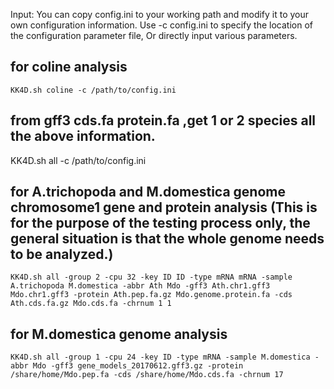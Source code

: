 Input: You can copy config.ini to your working path and modify it to your own configuration information. Use -c config.ini to specify the location of the configuration parameter file, Or directly input various parameters.

## for coline analysis
`KK4D.sh coline -c /path/to/config.ini`

## from gff3 cds.fa protein.fa ,get 1 or 2 species all the above information.
KK4D.sh all -c /path/to/config.ini

## for A.trichopoda and M.domestica genome chromosome1 gene and protein analysis (This is for the purpose of the testing process only, the general situation is that the whole genome needs to be analyzed.)
`KK4D.sh all -group 2 -cpu 32 -key ID ID -type mRNA mRNA -sample A.trichopoda M.domestica -abbr Ath Mdo -gff3 Ath.chr1.gff3 Mdo.chr1.gff3 -protein Ath.pep.fa.gz Mdo.genome.protein.fa -cds Ath.cds.fa.gz Mdo.cds.fa -chrnum 1 1`

## for M.domestica genome analysis
`KK4D.sh all -group 1 -cpu 24 -key ID -type mRNA -sample M.domestica -abbr Mdo -gff3 gene_models_20170612.gff3.gz -protein /share/home/Mdo.pep.fa -cds /share/home/Mdo.cds.fa -chrnum 17`